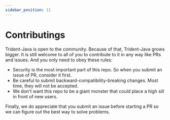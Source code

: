 ```yaml
---
sidebar_position: 11
---
```


# Contributings


Trident-Java is open to the community. Because of that, Trident-Java grows bigger. It is still welcome to all of you to contribute to it in any way like PRs and issues. And you only need to obey these rules:

- Security is the most important part of this repo. So when you submit an issue of PR, consider it first.
- Be careful to submit backward-compatibility-breaking changes. Most time, they will not be accepted.
- We don't want this repo to be a giant monster that could place a high sill in front of new users.

Finally, we do appreciate that you submit an issue before starting a PR so we can figure out the best way to solve problems.
